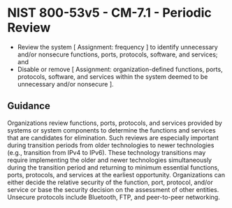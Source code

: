 # NIST 800-53v5 - CM-7.1 - Periodic Review
- Review the system \[ Assignment: frequency \] to identify unnecessary and/or nonsecure functions, ports, protocols, software, and services; and
- Disable or remove \[ Assignment: organization-defined functions, ports, protocols, software, and services within the system deemed to be unnecessary and/or nonsecure \].
## Guidance
Organizations review functions, ports, protocols, and services provided by systems or system components to determine the functions and services that are candidates for elimination. Such reviews are especially important during transition periods from older technologies to newer technologies (e.g., transition from IPv4 to IPv6). These technology transitions may require implementing the older and newer technologies simultaneously during the transition period and returning to minimum essential functions, ports, protocols, and services at the earliest opportunity. Organizations can either decide the relative security of the function, port, protocol, and/or service or base the security decision on the assessment of other entities. Unsecure protocols include Bluetooth, FTP, and peer-to-peer networking.